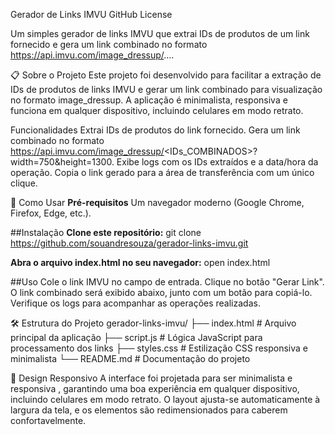 Gerador de Links IMVU
GitHub License

Um simples gerador de links IMVU que extrai IDs de produtos de um link fornecido e gera um link combinado no formato https://api.imvu.com/image_dressup/....

📋 Sobre o Projeto
Este projeto foi desenvolvido para facilitar a extração de IDs de produtos de links IMVU e gerar um link combinado para visualização no formato image_dressup. A aplicação é minimalista, responsiva e funciona em qualquer dispositivo, incluindo celulares em modo retrato.

Funcionalidades
Extrai IDs de produtos do link fornecido.
Gera um link combinado no formato https://api.imvu.com/image_dressup/<IDs_COMBINADOS>?width=750&height=1300.
Exibe logs com os IDs extraídos e a data/hora da operação.
Copia o link gerado para a área de transferência com um único clique.

🚀 Como Usar
**Pré-requisitos**
Um navegador moderno (Google Chrome, Firefox, Edge, etc.).

##Instalação
**Clone este repositório:**
git clone https://github.com/souandresouza/gerador-links-imvu.git

**Abra o arquivo index.html no seu navegador:**
open index.html

##Uso
Cole o link IMVU no campo de entrada.
Clique no botão "Gerar Link".
O link combinado será exibido abaixo, junto com um botão para copiá-lo.
Verifique os logs para acompanhar as operações realizadas.

🛠️ Estrutura do Projeto
gerador-links-imvu/
├── index.html          # Arquivo principal da aplicação
├── script.js           # Lógica JavaScript para processamento dos links
├── styles.css          # Estilização CSS responsiva e minimalista
└── README.md           # Documentação do projeto

🎨 Design Responsivo
A interface foi projetada para ser minimalista e responsiva , garantindo uma boa experiência em qualquer dispositivo, incluindo celulares em modo retrato. O layout ajusta-se automaticamente à largura da tela, e os elementos são redimensionados para caberem confortavelmente.


